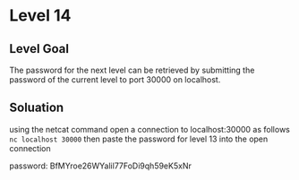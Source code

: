 # Level 14
## Level Goal
The password for the next level can be retrieved by submitting the password of the current level to port 30000 on localhost.

## Soluation
using the netcat command open a connection to
localhost:30000 as follows
```nc localhost 30000```
then paste the password for level 13 into the open connection

password: BfMYroe26WYalil77FoDi9qh59eK5xNr
